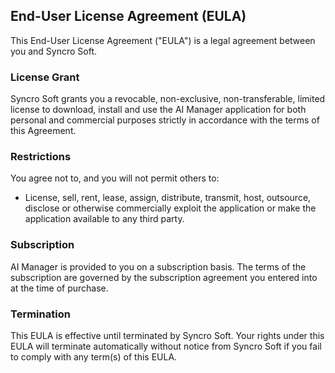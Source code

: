 ## End-User License Agreement (EULA)

This End-User License Agreement ("EULA") is a legal agreement between you and Syncro Soft. 

### License Grant
Syncro Soft grants you a revocable, non-exclusive, non-transferable, limited license to download, install and use the AI Manager application for both personal and commercial purposes strictly in accordance with the terms of this Agreement.

### Restrictions
You agree not to, and you will not permit others to:
- License, sell, rent, lease, assign, distribute, transmit, host, outsource, disclose or otherwise commercially exploit the application or make the application available to any third party.

### Subscription
AI Manager is provided to you on a subscription basis. The terms of the subscription are governed by the subscription agreement you entered into at the time of purchase.

### Termination
This EULA is effective until terminated by Syncro Soft. Your rights under this EULA will terminate automatically without notice from Syncro Soft if you fail to comply with any term(s) of this EULA.